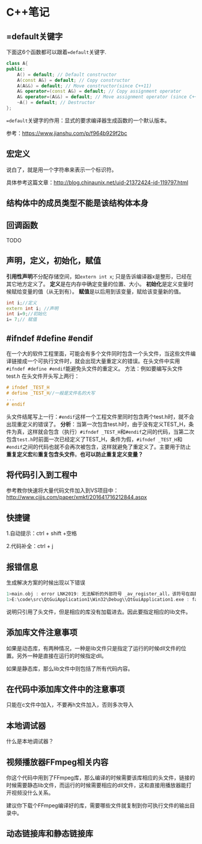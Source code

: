 # C++笔记

## =default关键字

下面这6个函数都可以跟着`=default`关键字.

```c++
class A{
public:
    A() = default; // Default constructor
    A(const A&) = default; // Copy constructor
    A(A&&) = default; // Move constructor(since C++11)
    A& operator=(const A&) = default; // Copy assignment operator
    A& operator=(A&&) = default; // Move assignment operator (since C++11)
    ~A() = default; // Destructor
};
```
`=default`关键字的作用：显式的要求编译器生成函数的一个默认版本。

参考：https://www.jianshu.com/p/f964b929f2bc

## 宏定义

说白了，就是用一个字符串来表示一个标识符。

具体参考这篇文章：http://blog.chinaunix.net/uid-21372424-id-119797.html



## 结构体中的成员类型不能是该结构体本身



## 回调函数

TODO



## 声明，定义，初始化，赋值

**引用性声明**不分配存储空间，如`extern int x`; 只是告诉编译器x是整形，已经在其它地方定义了。
**定义**是在内存中确定变量的位置、大小。
**初始化**是定义变量时候赋给变量的值（从无到有）。
**赋值**是以后用到该变量，赋给该变量新的值。

~~~c++
int i;//定义
extern int i; //声明
int i=9;//初始化
i= 7;// 赋值
~~~



##  #ifndef #define #endif

在一个大的软件工程里面，可能会有多个文件同时包含一个头文件，当这些文件编译链接成一个可执行文件时，就会出现大量重定义的错误。在头文件中实用`#ifndef #define #endif`能避免头文件的重定义。
方法：例如要编写头文件test.h
在头文件开头写上两行：

~~~c++
# ifndef _TEST_H
# define _TEST_H//一般是文件名的大写
...
# endif
~~~

头文件结尾写上一行：`#endif`这样一个工程文件里同时包含两个test.h时，就不会出现重定义的错误了。
**分析**：当第一次包含test.h时，由于没有定义TEST_H，条件为真，这样就会包含（执行）`#ifndef _TEST_H`和`#endif`之间的代码，当第二次包含`test.h`时前面一次已经定义了TEST_H，条件为假，`#ifndef _TEST_H`和`#endif`之间的代码也就不会再次被包含，这样就避免了重定义了。主要用于防止**重复定义宏**和**重复包含头文件**。**也可以防止重复定义变量？**



## 将代码引入到工程中

参考教你快速将大量代码文件加入到VS项目中：http://www.cjjjs.com/paper/xmkf/201641716212844.aspx

## 快捷键

1.自动提示：ctrl + shift +空格

2.代码补全：ctrl + j

## 报错信息

生成解决方案的时候出现以下错误

~~~c++
1>main.obj : error LNK2019: 无法解析的外部符号 _av_register_all，该符号在函数 _main 中被引用
1>E:\code\src\QtGuiApplication1\Win32\Debug\\QtGuiApplication1.exe : fatal error LNK1120: 1 个无法解析的外部命令
~~~

说明只引用了头文件，但是相应的库没有加载进去。因此要指定相应的lib文件。

## 添加库文件注意事项

如果是动态库，有两种情况，一种是lib文件只是指定了运行的时候dll文件的位置。另外一种是直接在运行的时候指定dll。

如果是静态库，那么lib文件中则包括了所有代码内容。

## 在代码中添加库文件中的注意事项

只能在c文件中加入，不要再h文件加入，否则多次导入

## 本地调试器

什么是本地调试器？

## 视频播放器FFmpeg相关内容

你这个代码中用到了FFmpeg库，那么编译的时候需要该库相应的头文件，链接的时候需要静态lib文件，而运行的时候需要相应的dll文件，这和直接用播放器能打开视频没什么关系。

建议你下载个FFmpeg编译好的库，需要哪些文件就复制到你可执行文件的输出目录中。

## 动态链接库和静态链接库

